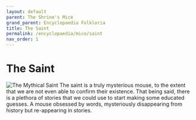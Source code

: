 ```yaml
---
layout: default
parent: The Shrine's Mice
grand_parent: Encyclopaedia Folkloria
title: The Saint
permalink: /encyclopaedia/mice/saint
nav_order: 1
---
```


# The Saint
<img src="../../assets/saint.png" alt="The Mythical Saint">
The saint is a truly mysterious mouse, to the extent that we are not even able to confirm their existence. That being said, there is a plethora of stories that we could use to start making some educated guesses. A mouse obsessed by words, mysteriously disappearing from history but re-appearing in stories.